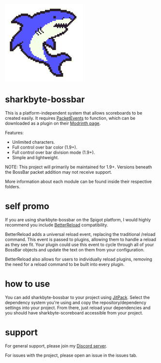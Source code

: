 ![Image](/files/SharkByte_Logo.png)

# sharkbyte-bossbar

This is a platform-independent system that allows scoreboards to be created easily. It requires
[PacketEvents](https://github.com/retrooper/packetevents) to function, which can be downloaded as a plugin on their
[Modrinth page](https://modrinth.com/plugin/packetevents).

Features:
- Unlimited characters.
- Full control over bar color (1.9+).
- Full control over bar division mode (1.9+).
- Simple and lightweight.

NOTE: This project will primarily be maintained for 1.9+. Versions beneath the BossBar packet addition may not
receive support.

More information about each module can be found inside their respective folders.

# self promo

If you are using sharkbyte-bossbar on the Spigot platform, I would highly recommend you include
[BetterReload](https://github.com/amnoah/BetterReload) compatibility.

BetterReload adds a universal reload event, replacing the traditional /reload command. This event is passed to plugins,
allowing them to handle a reload as they see fit. Your plugin could use this event to cycle through all of your
BossBar objects and update the text on them from your configuration.

BetterReload also allows for users to individually reload plugins, removing the need for a reload command to be built
into every plugin.

# how to use

You can add sharkbyte-bossbar to your project using [JitPack](https://jitpack.io/#amnoah/sharkbyte-bossbar/).
Select the dependency system you're using and copy the repository/dependency settings into your project. From there,
just reload your dependencies and you should have sharkbyte-scoreboard accessible from your project.

# support

For general support, please join my [Discord server](https://discord.gg/ey9uTg3hcy).

For issues with the project, please open an issue in the issues tab.
